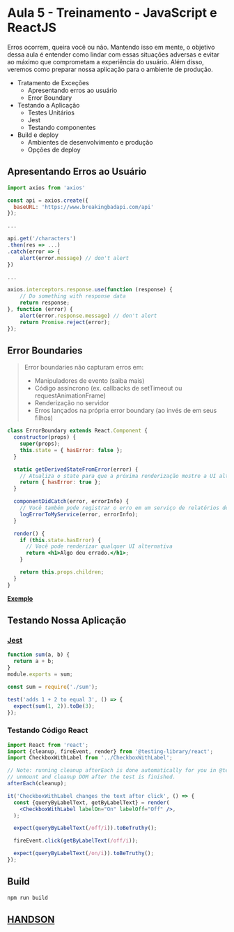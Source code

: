 # Aula 5 - Treinamento - JavaScript e ReactJS

Erros ocorrem, queira você ou não. Mantendo isso em mente, o objetivo dessa aula é entender como lindar com essas situações adversas e evitar ao máximo que comprometam a experiência do usuário. Além disso, veremos como preparar nossa aplicação para o ambiente de produção.

- Tratamento de Exceções
    * Apresentando erros ao usuário
    * Error Boundary
- Testando a Aplicação
    * Testes Unitários
    * Jest
    * Testando componentes
- Build e deploy
    * Ambientes de desenvolvimento e produção
    * Opções de deploy

## Apresentando Erros ao Usuário

```jsx
import axios from 'axios'

const api = axios.create({
  baseURL: 'https://www.breakingbadapi.com/api'
});

...

api.get('/characters')
.then(res => ...)
.catch(error => {
    alert(error.message) // don't alert 
})

...

axios.interceptors.response.use(function (response) {
    // Do something with response data
    return response;
}, function (error) {
    alert(error.response.message) // don't alert
    return Promise.reject(error);
});
```

## Error Boundaries
 
> Error boundaries não capturam erros em:
> 
> - Manipuladores de evento (saiba mais)
> - Código assíncrono (ex. callbacks de setTimeout ou requestAnimationFrame)
> - Renderização no servidor
> - Erros lançados na própria error boundary (ao invés de em seus filhos)

```jsx
class ErrorBoundary extends React.Component {
  constructor(props) {
    super(props);
    this.state = { hasError: false };
  }

  static getDerivedStateFromError(error) {
    // Atualiza o state para que a próxima renderização mostre a UI alternativa.
    return { hasError: true };
  }

  componentDidCatch(error, errorInfo) {
    // Você também pode registrar o erro em um serviço de relatórios de erro
    logErrorToMyService(error, errorInfo);
  }

  render() {
    if (this.state.hasError) {
      // Você pode renderizar qualquer UI alternativa
      return <h1>Algo deu errado.</h1>;
    }

    return this.props.children; 
  }
}
```
[**Exemplo**](https://codepen.io/gaearon/pen/wqvxGa?editors=0010)

## Testando Nossa Aplicação

### [Jest](https://jestjs.io/docs/en/getting-started)

```jsx
function sum(a, b) {
  return a + b;
}
module.exports = sum;
```

```jsx
const sum = require('./sum');

test('adds 1 + 2 to equal 3', () => {
  expect(sum(1, 2)).toBe(3);
});
```

### Testando Código React
```jsx
import React from 'react';
import {cleanup, fireEvent, render} from '@testing-library/react';
import CheckboxWithLabel from '../CheckboxWithLabel';

// Note: running cleanup afterEach is done automatically for you in @testing-library/react@9.0.0 or higher
// unmount and cleanup DOM after the test is finished.
afterEach(cleanup);

it('CheckboxWithLabel changes the text after click', () => {
  const {queryByLabelText, getByLabelText} = render(
    <CheckboxWithLabel labelOn="On" labelOff="Off" />,
  );

  expect(queryByLabelText(/off/i)).toBeTruthy();

  fireEvent.click(getByLabelText(/off/i));

  expect(queryByLabelText(/on/i)).toBeTruthy();
});
```

## Build

```sh
npm run build
```

## [HANDSON](https://codesandbox.io/s/admiring-shaw-u3qdg?file=/src/components/CharacterCard.js)